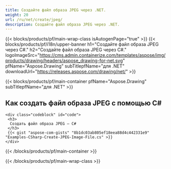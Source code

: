```yaml
---
title: Создайте файл образа JPEG через .NET.
weight: 20
url: /ru/net/create/jpeg/
description: Создайте файл образа JPEG через .NET.
---
```


{{< blocks/products/pf/main-wrap-class isAutogenPage="true" >}}
{{< blocks/products/pf/i18n/upper-banner h1="Создайте файл образа JPEG через C#." h2="Создайте файл образа JPEG через C#." logoImageSrc="https://cms.admin.containerize.com/templates/aspose/img/products/drawing/headers/aspose_drawing-for-net.svg" pfName="Aspose.Drawing" subTitlepfName="для .NET" downloadUrl="https://releases.aspose.com/drawing/net/" >}}

{{< blocks/products/pf/main-container pfName="Aspose.Drawing" subTitlepfName="для .NET" >}}

<h2>Как создать файл образа JPEG с помощью C#</h2>

    <div class="codeblock" id="code">
     <h3>
      Создать файл образа JPEG — C#
     </h3>
     {{< gist "aspose-com-gists" "8b1dc03ab805ef18eea88d4c442331e9" "Examples-CSharp-Create-JPEG-Image-File.cs" >}}
    </div>

{{< /blocks/products/pf/main-container >}}


{{< /blocks/products/pf/main-wrap-class >}}
